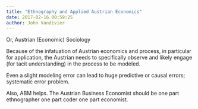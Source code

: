 ```yaml
---
title: "Ethnography and Applied Austrian Economics"
date: 2017-02-16 00:59:25
author: John Vandivier
---
```




Or, Austrian (Economic) Sociology

Because of the infatuation of Austrian economics and process, in particular for application, the Austrian needs to specifically observe and likely engage (for tacit understanding) in the process to be modeled.

Even a slight modeling error can lead to huge predictive or causal errors; systematic error problem.

Also, ABM helps. The Austrian Business Economist should be one part ethnographer one part coder one part economist.